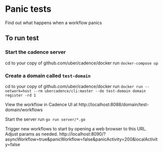 # Panic tests
Find out what happens when a workflow panics


## To run test

### Start the cadence server
cd to your copy of github.com/uber/cadence/docker
run `docker-compose up`

### Create a domain called `test-domain`
cd to your copy of github.com/uber/cadence/docker
run `docker run --network=host --rm ubercadence/cli:master --do test-domain domain register -rd 1`

View the workflow in Cadence UI at http://localhost:8088/domain/test-domain/workflows

Start the server
run `go run server/*.go`

Trigger new workflows to start by opening a web browser to this URL. Adjust params as needed.
http://localhost:8090/?asyncWorkflow=true&panicWorkflow=false&panicActivity=200&localActivity=false
